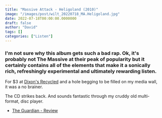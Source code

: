 ```yaml
---
title: "Massive Attack - Heligoland (2010)"
image: "/images/post/wilt_20220718_MA.Heligoland.jpg"
date: 2022-07-18T00:00:00.0000000
draft: false
author: "David"
tags: []
categories: ["Listen"]
---
```

### I'm not sure why this album gets such a bad rap. Ok, it's probably not The Massive at their peak of popularity but it certainly contains all of the elements that make it a sonically rich, refreshingly experimental and ultimately rewarding listen.

 For $3 at [Dixon's Recycled](http://www.dixons.com.au)  and a hole begging to be filled on my media wall, it was a no brainer. 

 The CD strikes back. And sounds fantastic through my cruddy old multi-format, disc player.

-  [The Guardian - Review](https://www.theguardian.com/music/2010/feb/04/massive-attack-heligoland-review)